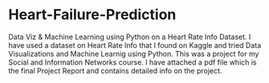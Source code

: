 # Heart-Failure-Prediction
Data Viz &amp; Machine Learning using Python on a Heart Rate Info Dataset.
I have used a dataset on Heart Rate Info that I found on Kaggle and tried Data Visualizations and Machine Learnig using Python. This was a project for my Social and Information Networks course. I have attached a pdf file which is the final Project Report and contains detailed info on the project.
